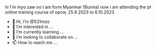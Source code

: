 hi
I'm myo zaw oo
I am form Myanmar (Burma)
now i am attending the pt online training course of opcw, 25.9.2023 to 6.10.2023
- 👋 Hi, I’m @531mzo
- 👀 I’m interested in ...
- 🌱 I’m currently learning ...
- 💞️ I’m looking to collaborate on ...
- 📫 How to reach me ...

<!---
531mzo/531mzo is a ✨ special ✨ repository because its `README.md` (this file) appears on your GitHub profile.
You can click the Preview link to take a look at your changes.
--->
